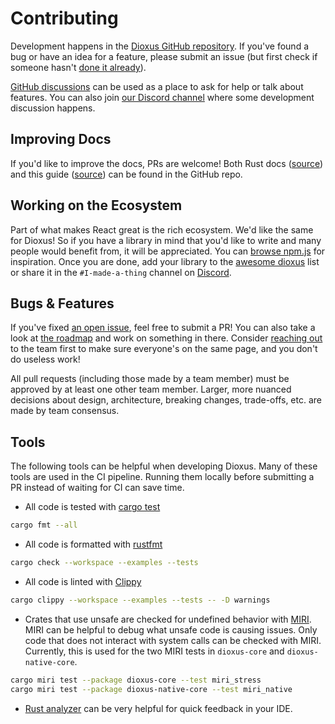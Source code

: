 # Contributing

Development happens in the [Dioxus GitHub repository](https://github.com/DioxusLabs/dioxus). If you've found a bug or have an idea for a feature, please submit an issue (but first check if someone hasn't [done it already](https://github.com/DioxusLabs/dioxus/issues)).

[GitHub discussions](https://github.com/DioxusLabs/dioxus/discussions) can be used as a place to ask for help or talk about features. You can also join [our Discord channel](https://discord.gg/XgGxMSkvUM) where some development discussion happens.

## Improving Docs

If you'd like to improve the docs, PRs are welcome! Both Rust docs ([source](https://github.com/DioxusLabs/dioxus/tree/master/packages)) and this guide ([source](https://github.com/DioxusLabs/dioxus/tree/master/docs/guide)) can be found in the GitHub repo.

## Working on the Ecosystem

Part of what makes React great is the rich ecosystem. We'd like the same for Dioxus! So if you have a library in mind that you'd like to write and many people would benefit from, it will be appreciated. You can [browse npm.js](https://www.npmjs.com/search?q=keywords:react-component) for inspiration. Once you are done, add your library to the [awesome dioxus](https://github.com/DioxusLabs/awesome-dioxus) list or share it in the `#I-made-a-thing` channel on [Discord](https://discord.gg/XgGxMSkvUM).

## Bugs & Features

If you've fixed [an open issue](https://github.com/DioxusLabs/dioxus/issues), feel free to submit a PR! You can also take a look at [the roadmap](./roadmap.md) and work on something in there. Consider [reaching out](https://discord.gg/XgGxMSkvUM) to the team first to make sure everyone's on the same page, and you don't do useless work!

All pull requests (including those made by a team member) must be approved by at least one other team member.
Larger, more nuanced decisions about design, architecture, breaking changes, trade-offs, etc. are made by team consensus.

## Tools

The following tools can be helpful when developing Dioxus. Many of these tools are used in the CI pipeline. Running them locally before submitting a PR instead of waiting for CI can save time.

- All code is tested with [cargo test](https://doc.rust-lang.org/cargo/commands/cargo-test.html)

```sh
cargo fmt --all
```

- All code is formatted with [rustfmt](https://github.com/rust-lang/rustfmt)

```sh
cargo check --workspace --examples --tests
```

- All code is linted with [Clippy](https://doc.rust-lang.org/clippy/)

```sh
cargo clippy --workspace --examples --tests -- -D warnings
```

- Crates that use unsafe are checked for undefined behavior with [MIRI](https://github.com/rust-lang/miri). MIRI can be helpful to debug what unsafe code is causing issues. Only code that does not interact with system calls can be checked with MIRI. Currently, this is used for the two MIRI tests in `dioxus-core` and `dioxus-native-core`.

```sh
cargo miri test --package dioxus-core --test miri_stress
cargo miri test --package dioxus-native-core --test miri_native
```

- [Rust analyzer](https://rust-analyzer.github.io/) can be very helpful for quick feedback in your IDE.
